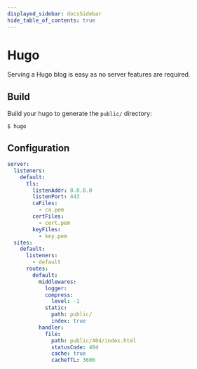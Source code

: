 ```yaml
---
displayed_sidebar: docsSidebar
hide_table_of_contents: true
---
```


# Hugo

Serving a Hugo blog is easy as no server features are required.

## Build

Build your hugo to generate the `public/` directory:

    $ hugo

## Configuration

```yaml
server:
  listeners:
    default:
      tls:
        listenAddr: 0.0.0.0
        listenPort: 443
        caFiles:
          - ca.pem
        certFiles:
          - cert.pem
        keyFiles:
          - key.pem
  sites:
    default:
      listeners:
        - default
      routes:
        default:
          middlewares:
            logger:
            compress:
              level: -1
            static:
              path: public/
              index: true
          handler:
            file:
              path: public/404/index.html
              statusCode: 404
              cache: true
              cacheTTL: 3600
```
